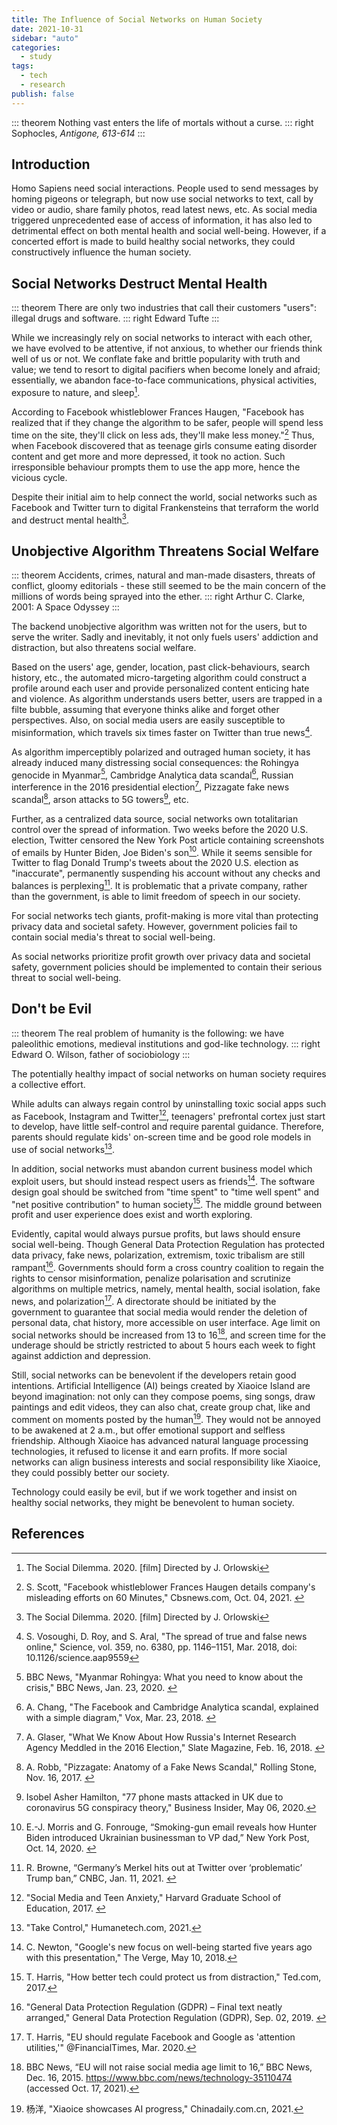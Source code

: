 ```yaml
---
title: The Influence of Social Networks on Human Society
date: 2021-10-31
sidebar: "auto"
categories:
  - study
tags:
  - tech
  - research
publish: false
---
```


::: theorem
Nothing vast enters the life of mortals without a curse.
::: right
Sophocles, _Antigone, 613-614_
:::

<!-- more -->

## Introduction

Homo Sapiens need social interactions. People used to send messages by homing pigeons or telegraph, but now use social networks to text, call by video or audio, share family photos, read latest news, etc. As social media triggered unprecedented ease of access of information, it has also led to detrimental effect on both mental health and social well-being. However, if a concerted effort is made to build healthy social networks, they could constructively influence the human society.

## Social Networks Destruct Mental Health

::: theorem
There are only two industries that call their customers "users": illegal drugs and software.
::: right
Edward Tufte
:::

While we increasingly rely on social networks to interact with each other, we have evolved to be attentive, if not anxious, to whether our friends think well of us or not. We conflate fake and brittle popularity with truth and value; we tend to resort to digital pacifiers when become lonely and afraid; essentially, we abandon face-to-face communications, physical activities, exposure to nature, and sleep[^1].

According to Facebook whistleblower Frances Haugen, "Facebook has realized that if they change the algorithm to be safer, people will spend less time on the site, they'll click on less ads, they'll make less money."[^2] Thus, when Facebook discovered that as teenage girls consume eating disorder content and get more and more depressed, it took no action. Such irresponsible behaviour prompts them to use the app more, hence the vicious cycle.

Despite their initial aim to help connect the world, social networks such as Facebook and Twitter turn to digital Frankensteins that terraform the world and destruct mental health[^1].

## Unobjective Algorithm Threatens Social Welfare

::: theorem
Accidents, crimes, natural and man-made disasters, threats of conflict, gloomy editorials - these still seemed to be the main concern of the millions of words being sprayed into the ether.
::: right
Arthur C. Clarke, 2001: A Space Odyssey
:::

The backend unobjective algorithm was written not for the users, but to serve the writer. Sadly and inevitably, it not only fuels users' addiction and distraction, but also threatens social welfare.

Based on the users' age, gender, location, past click-behaviours, search history, etc., the automated micro-targeting algorithm could construct a profile around each user and provide personalized content enticing hate and violence. As algorithm understands users better, users are trapped in a filte bubble, assuming that everyone thinks alike and forget other perspectives. Also, on social media users are easily susceptible to misinformation, which travels six times faster on Twitter than true news[^3].

As algorithm imperceptibly polarized and outraged human society, it has already induced many distressing social consequences: the Rohingya genocide in Myanmar[^4], Cambridge Analytica data scandal[^5], Russian interference in the 2016 presidential election[^6], Pizzagate fake news scandal[^7], arson attacks to 5G towers[^8], etc.

Further, as a centralized data source, social networks own totalitarian control over the spread of information. Two weeks before the 2020 U.S. election, Twitter censored the New York Post article containing screenshots of emails by Hunter Biden, Joe Biden's son[^9]. While it seems sensible for Twitter to flag Donald Trump's tweets about the 2020 U.S. election as "inaccurate", permanently suspending his account without any checks and balances is perplexing[^10]. It is problematic that a private company, rather than the government, is able to limit freedom of speech in our society.

For social networks tech giants, profit-making is more vital than protecting privacy data and societal safety. However, government policies fail to contain social media's threat to social well-being.

As social networks prioritize profit growth over privacy data and societal safety, government policies should be implemented to contain their serious threat to social well-being.

## Don't be Evil

::: theorem
The real problem of humanity is the following: we have paleolithic emotions, medieval institutions and god-like technology.
::: right
Edward O. Wilson, father of sociobiology
:::

The potentially healthy impact of social networks on human society requires a collective effort.

While adults can always regain control by uninstalling toxic social apps such as Facebook, Instagram and Twitter[^11], teenagers' prefrontal cortex just start to develop, have little self-control and require parental guidance. Therefore, parents should regulate kids' on-screen time and be good role models in use of social networks[^12].

In addition, social networks must abandon current business model which exploit users, but should instead respect users as friends[^13]. The software design goal should be switched from "time spent" to "time well spent" and "net positive contribution" to human society[^14]. The middle ground between profit and user experience does exist and worth exploring.

Evidently, capital would always pursue profits, but laws should ensure social well-being. Though General Data Protection Regulation has protected data privacy, fake news, polarization, extremism, toxic tribalism are still rampant[^15]. Governments should form a cross country coalition to regain the rights to censor misinformation, penalize polarisation and scrutinize algorithms on multiple metrics, namely, mental health, social isolation, fake news, and polarization[^16]. A directorate should be initiated by the government to guarantee that social media would render the deletion of personal data, chat history, more accessible on user interface. Age limit on social networks should be increased from 13 to 16[^17], and screen time for the underage should be strictly restricted to about 5 hours each week to fight against addiction and depression.

Still, social networks can be benevolent if the developers retain good intentions. Artificial Intelligence (AI) beings created by Xiaoice Island are beyond imagination: not only can they compose poems, sing songs, draw paintings and edit videos, they can also chat, create group chat, like and comment on moments posted by the human[^18]. They would not be annoyed to be awakened at 2 a.m., but offer emotional support and selfless friendship. Although Xiaoice has advanced natural language processing technologies, it refused to license it and earn profits. If more social networks can align business interests and social responsibility like Xiaoice, they could possibly better our society.

Technology could easily be evil, but if we work together and insist on healthy social networks, they might be benevolent to human society.

## References

[^1]: The Social Dilemma. 2020. \[film\] Directed by J. Orlowski
[^2]: S. Scott, "Facebook whistleblower Frances Haugen details company's misleading efforts on 60 Minutes," Cbsnews.com, Oct. 04, 2021. [](https://www.cbsnews.com/news/facebook-whistleblower-frances-haugen-misinformation-public-60-minutes-2021-10-03)
[^3]: S. Vosoughi, D. Roy, and S. Aral, "The spread of true and false news online," Science, vol. 359, no. 6380, pp. 1146–1151, Mar. 2018, doi: 10.1126/science.aap9559
[^4]: BBC News, "Myanmar Rohingya: What you need to know about the crisis," BBC News, Jan. 23, 2020. [](https://www.bbc.com/news/world-asia-41566561)
[^5]: A. Chang, "The Facebook and Cambridge Analytica scandal, explained with a simple diagram," Vox, Mar. 23, 2018. [](https://www.vox.com/policy-and-politics/2018/3/23/17151916/facebook-cambridge-analytica-trump-diagram)
[^6]: A. Glaser, "What We Know About How Russia's Internet Research Agency Meddled in the 2016 Election," Slate Magazine, Feb. 16, 2018. [](https://slate.com/technology/2018/02/what-we-know-about-the-internet-research-agency-and-how-it-meddled-in-the-2016-election.html)
[^7]: A. Robb, "Pizzagate: Anatomy of a Fake News Scandal," Rolling Stone, Nov. 16, 2017. [](https://www.rollingstone.com/feature/anatomy-of-a-fake-news-scandal-125877)
[^8]: Isobel Asher Hamilton, "77 phone masts attacked in UK due to coronavirus 5G conspiracy theory," Business Insider, May 06, 2020.[](https://www.businessinsider.com/77-phone-masts-fire-coronavirus-5g-conspiracy-theory-2020-5)
[^9]: E.-J. Morris and G. Fonrouge, “Smoking-gun email reveals how Hunter Biden introduced Ukrainian businessman to VP dad,” New York Post, Oct. 14, 2020. [](https://nypost.com/2020/10/14/email-reveals-how-hunter-biden-introduced-ukrainian-biz-man-to-dad)
[^10]: R. Browne, “Germany’s Merkel hits out at Twitter over ‘problematic’ Trump ban,” CNBC, Jan. 11, 2021. [](https://www.cnbc.com/2021/01/11/germanys-merkel-hits-out-at-twitter-over-problematic-trump-ban.html)
[^11]: "Social Media and Teen Anxiety," Harvard Graduate School of Education, 2017. [](https://www.gse.harvard.edu/news/uk/17/12/social-media-and-teen-anxiety)
[^12]: "Take Control," Humanetech.com, 2021.[](https://www.humanetech.com/take-control)
[^13]: C. Newton, "Google's new focus on well-being started five years ago with this presentation," The Verge, May 10, 2018.[](https://www.theverge.com/2018/5/10/17333574/google-android-p-update-tristan-harris-design-ethics)
[^14]: T. Harris, "How better tech could protect us from distraction," Ted.com, 2017.[](https://www.ted.com/talks/tristan_harris_how_better_tech_could_protect_us_from_distraction/up-next)
[^15]: "General Data Protection Regulation (GDPR) – Final text neatly arranged," General Data Protection Regulation (GDPR), Sep. 02, 2019. [](https://gdpr-info.eu)
[^16]: T. Harris, "EU should regulate Facebook and Google as 'attention utilities,'" @FinancialTimes, Mar. 2020.[](https://www.ft.com/content/abd80d98-595e-11ea-abe5-8e03987b7b20)
[^17]: BBC News, “EU will not raise social media age limit to 16,” BBC News, Dec. 16, 2015. https://www.bbc.com/news/technology-35110474 (accessed Oct. 17, 2021).
[^18]: 杨洋, "Xiaoice showcases AI progress," Chinadaily.com.cn, 2021.[](http://www.chinadaily.com.cn/a/202109/24/WS614d831aa310cdd39bc6b5aa.html)
